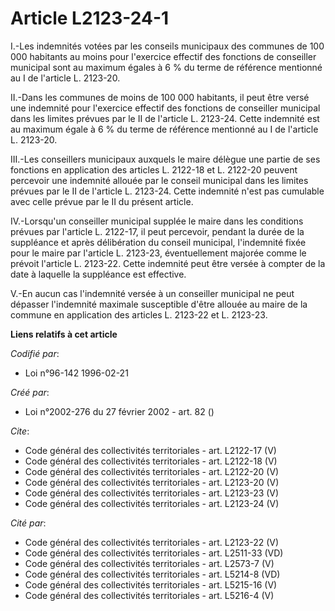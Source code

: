 # Article L2123-24-1

I.-Les indemnités votées par les conseils municipaux des communes de 100 000 habitants au moins pour l'exercice effectif des
fonctions de conseiller municipal sont au maximum égales à 6 % du terme de référence mentionné au I de l'article L. 2123-20. 

II.-Dans les communes de moins de 100 000 habitants, il peut être versé une indemnité pour l'exercice effectif des fonctions
de conseiller municipal dans les limites prévues par le II de l'article L. 2123-24. Cette indemnité est au maximum égale à 6
% du terme de référence mentionné au I de l'article L. 2123-20. 

III.-Les conseillers municipaux auxquels le maire délègue une partie de ses fonctions en application des articles L. 2122-18
et L. 2122-20 peuvent percevoir une indemnité allouée par le conseil municipal dans les limites prévues par le II de
l'article L. 2123-24. Cette indemnité n'est pas cumulable avec celle prévue par le II du présent article. 

IV.-Lorsqu'un conseiller municipal supplée le maire dans les conditions prévues par l'article L. 2122-17, il peut percevoir,
pendant la durée de la suppléance et après délibération du conseil municipal, l'indemnité fixée pour le maire par l'article
L. 2123-23, éventuellement majorée comme le prévoit l'article L. 2123-22. Cette indemnité peut être versée à compter de la
date à laquelle la suppléance est effective.

V.-En aucun cas l'indemnité versée à un conseiller municipal ne peut dépasser l'indemnité maximale susceptible d'être allouée
au maire de la commune en application des articles L. 2123-22 et L. 2123-23.

**Liens relatifs à cet article**

_Codifié par_:

  - Loi n°96-142 1996-02-21

_Créé par_:

  - Loi n°2002-276 du 27 février 2002 - art. 82 ()

_Cite_:

  - Code général des collectivités territoriales - art. L2122-17 (V)
  - Code général des collectivités territoriales - art. L2122-18 (V)
  - Code général des collectivités territoriales - art. L2122-20 (V)
  - Code général des collectivités territoriales - art. L2123-20 (V)
  - Code général des collectivités territoriales - art. L2123-23 (V)
  - Code général des collectivités territoriales - art. L2123-24 (V)

_Cité par_:

  - Code général des collectivités territoriales - art. L2123-22 (V)
  - Code général des collectivités territoriales - art. L2511-33 (VD)
  - Code général des collectivités territoriales - art. L2573-7 (V)
  - Code général des collectivités territoriales - art. L5214-8 (VD)
  - Code général des collectivités territoriales - art. L5215-16 (V)
  - Code général des collectivités territoriales - art. L5216-4 (V)
